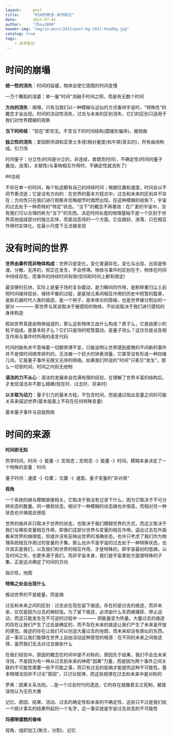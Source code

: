 ```yaml
---
layout:     post
title:      "时间的秩序-读书笔记"
date:       2021-07-01
author:     "ZhouJ000"
header-img: "img/in-post/2021/post-bg-2021-headbg.jpg"
catalog: true
tags:
    - 读书笔记
--- 
```



# 时间的崩塌


**统一性的消失**：时间的延缓，物体会使它周围的时间变慢

一万个舞蹈的湿婆：单一量"时间"消融于时间之网，而是有无数个时间

**方向的消失**：熵增。只有当我们以一种模糊与近似的方式看待宇宙时，"特殊性"的概念才会出现。时间的流动性消失，过去与未来的区别消失，它们的区别只适用于我们对世界模糊的观察

**当下的终结**："现在"即空无。不含当下的时间结构(圆锥形偏序)。被扭曲

**独立性的消失**：爱因斯坦调和亚里士多德(相对量度)和牛顿(真实的)，所有由场构成。引力场

时间量子：分立性(时间是分立的，非连续，普朗克时间)，不确定性(时间的量子叠加，涨落)，关联性(与事物相互作用时，不确定性就消失了)


##总结

不存在单一的时间，每个轨迹都有自己的持续时间；根据位置和速度，时间会以不同节奏流逝；它是没有方向的：在世界的基本方程式中，过去和未来的区别并不存在；方向性只在我们进行观察并忽略细节时偶然出现。在这种模糊的视角下，宇宙的过去处于一种奇特的"特定"状态。"当下"的概念不再奏效：在广袤的宇宙中，没有我们可以合理的称为"当下"的东西。决定时间长度的物理基础不是一个区别于世界其他组成部分的独立实体，而是动态场的一个方面。它会跳跃、涨落，只在相互作用时实体化，在最小尺度下无法被发现

# 没有时间的世界

**世界由事件而非物体构成**：世界只是变化，变化普遍存在。变化与出现，出现是弥漫、分散、无序的，但正在发生，不会停滞。物体与事件的区别在于，物体在时间中持续存在，而事件的持续时间有限(空间和时间上都有限定)

最坚硬的石块，实际上是量子场的复杂震动，是力瞬间的作用，是粉碎重归尘土前短时间维持现状、保持平衡的过程，是星球元素间相互作用的历史中短暂的篇章，是新石器时代人类的痕迹，是一个例子，是本体论的隐喻，也是世界被分割出的一部分 ———— 那世界与其说取决于被感知的物体，不如说取决于我们进行感知的身体构造

假如世界真是由物体组成的，那么这些物体又由什么构成？原子么，它是由更小的粒子组成。是基本粒子么？它们只是场的短暂震动。是量子场么？这仅仅是谈及相互作用与事件时所用的语言代码

时间的缺失并不意味着一切都停滞不变，只能说明让世界感到疲倦的不间断的事件并不是按时间顺序排列的，无法被一个巨大的钟表测量，它甚至没有形成一种四维几何。它是量子事件无限又无序的网络。如果我们所说的"时间"只表示"发生"，那么一切皆时间，时间之内别无他物


**语法的力不从心**：语法的发展来自完满有限的经验，在理解了世界丰富的结构后，才发现语法并不那么精确(现在时、过去时、将来时)

**以关联为动力**：量子引力的基本方程，不包含时间，而是通过指出变量之间的可能关系来描述世界(基本层面上不存在任何特殊变量)

基本量子事件与自旋网络


# 时间的来源

**时间即无知**

热学时间。时间 -》能量 -》宏观态；宏观态 -》能量 -》时间。模糊本身决定了一个特殊的变量：时间

量子时间：速度 -》位置； 位置 -》速度。量子变量的"非对易"

**视角**

一个系统的熵与模糊直接相关。它取决于我没有记录下什么，因为它取决于不可分辨状态的数量。同一微观状态，相对于一种模糊的状态熵也许很高，而相对另一种状态也许熵就会很低

世界的熵并非只取决于世界的状态，也取决于我们模糊世界的方式，而这又取决于我们与哪些变量相互作用，即我们这部分世界与变量的相互作用。遥远过去在外面看来世界的熵很低，但或许没有反映出世界的准确状态，也许只考虑了我们作为物理系统相互作用过的变量的子集。那么也许不是宇宙的过去处于一种特殊状态，也许其实是我们，以及我们和世界的相互作用，才是特殊的。即宇宙最初的低熵，以及时间之矢，也更多源于我们，而非宇宙本身，我们是宇宙某些方面很特殊的子集，正是这点确定了时间的方向

指示性，地图

**特殊之处会出现什么**

推动世界的不是能量，而是熵

过去和未来之间的区别：过去会在现在留下痕迹。存在的是过去的痕迹，而非未来，仅仅是因为过去的熵较低。为了留下痕迹，必须由什么东西被捕获、停止运动，而这只能发生在不可逆的过程中 ———— 把能量变为热量。大量过去的痕迹的存在让我们产生了过去是确定的，而不存在未来的痕迹让我们产生了未来是开放的感觉。痕迹的存在让我们可以创造大量过去的地图，而未来却没有类似的东西，这一事实让我们能够在世界上自由活动这种感觉的根源：在不同的未来之间做选择，虽然我们无法对过去做些什么

在我们经验中，原因的概念在时间中是不对称的，原因先于结果，我们不会去未来寻找，不是因为有一种从过去到未来的神奇"因果"力量，而是因为两个事件之间关联的不可能性需要一些不可能之事，而只有过去的低熵才能提供这种不可能性。基本物理法则并不讨论"原因"，只讨论规律，而这些规律在过去和未来中是对称的

罗素：因果关系法则，...是一个过去时代的遗迹，它的存在就像君主立宪制，被错误地认为无伤大雅

记忆、原因、结果、流动、过去的确定性和未来的不确定性，这些只不过是我们给一个统计事实的结果所起的一个名字，这一事实就是宇宙过去状态的不可能性

**玛德琳蛋糕的香味**

视角、组织加工(聚合，分割)、记忆


